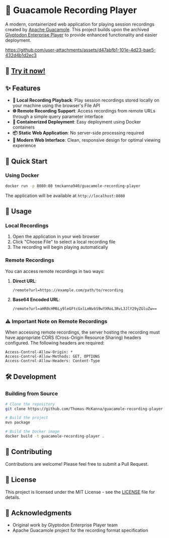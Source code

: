 # 🎥 Guacamole Recording Player

A modern, containerized web application for playing session recordings created by [Apache Guacamole](https://guacamole.apache.org/). This project builds upon the archived [Glyptodon Enterprise Player](https://github.com/glyptodon/apache-guacamole-player) to provide enhanced functionality and easier deployment.

https://github.com/user-attachments/assets/d47abfb1-101e-4d23-bae5-432d4b1d2ec3

## 🚀 [Try it now!](https://thomas-mckanna.github.io/guacamole-recording-player/)

## ✨ Features

- **🎯 Local Recording Playback**: Play session recordings stored locally on your machine using the browser's File API
- **🌐 Remote Recording Support**: Access recordings from remote URLs through a simple query parameter interface
- **🐳 Containerized Deployment**: Easy deployment using Docker containers
- **📦 Static Web Application**: No server-side processing required
- **🎨 Modern Web Interface**: Clean, responsive design for optimal viewing experience

## 🚀 Quick Start

### Using Docker

```bash
docker run -p 8080:80 tmckanna940/guacamole-recording-player
```

The application will be available at `http://localhost:8080`

## 📖 Usage

### Local Recordings

1. Open the application in your web browser
2. Click "Choose File" to select a local recording file
3. The recording will begin playing automatically

### Remote Recordings

You can access remote recordings in two ways:

1. **Direct URL**:
   ```
   /remote?url=https://example.com/path/to/recording
   ```

2. **Base64 Encoded URL**:
   ```
   /remote?url=aHR0cHM6Ly9leGFtcGxlLmNvbS9wYXRoL3RvL3JlY29yZGluZw==
   ```

### ⚠️ Important Note on Remote Recordings

When accessing remote recordings, the server hosting the recording must have appropriate CORS (Cross-Origin Resource Sharing) headers configured. The following headers are required:

```
Access-Control-Allow-Origin: *
Access-Control-Allow-Methods: GET, OPTIONS
Access-Control-Allow-Headers: Content-Type
```

## 🛠️ Development

### Building from Source

```bash
# Clone the repository
git clone https://github.com/Thomas-McKanna/guacamole-recording-player.git

# Build the project
mvn package

# Build the Docker image
docker build -t guacamole-recording-player .
```

## 🤝 Contributing

Contributions are welcome! Please feel free to submit a Pull Request.

## 📄 License

This project is licensed under the MIT License - see the [LICENSE](LICENSE) file for details.

## 🙏 Acknowledgments

- Original work by Glyptodon Enterprise Player team
- Apache Guacamole project for the recording format specification

